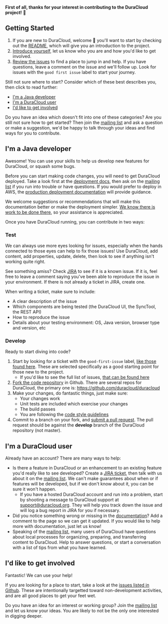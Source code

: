 **First of all, thanks for your interest in contributing to the DuraCloud project!** :tada:

## Getting Started

1. If you are new to DuraCloud, welcome :wave: you'll want to start by checking out the [README](README.md), which will give you an introduction to the project.
2. [Introduce yourself](https://github.com/duracloud/duracloud/issues/58), let us know who you are and how you'd like to get involved.
3. [Review the issues](https://github.com/duracloud/duracloud/issues) to find a place to jump in and help. If you have questions, leave a comment on the issue and we'll follow up. Look for issues with the `good first issue` label to start your journey.

Still not sure where to start? Consider which of these best describes you, then click to read further:

* [I'm a Java developer](#im-a-java-developer)
* [I'm a DuraCloud user](#im-a-duracloud-user)
* [I'd like to get involved](#id-like-to-get-involved)

Do you have an idea which doesn't fit into one of these categories? Are you still not sure how to get started? Then join the [mailing list](https://groups.google.com/group/duracloud-users) and ask a question or make a suggestion, we'd be happy to talk through your ideas and find ways for you to contribute.

## I'm a Java developer

Awesome! You can use your skills to help us develop new features for DuraCloud, or squash some bugs. 

Before you can start making code changes, you will need to get DuraCloud deployed. Take a look first at the [deployment docs](https://wiki.duraspace.org/display/DURACLOUDDOC/Building+DuraCloud+from+Source), then ask on the [mailing list](https://groups.google.com/group/duracloud-users) if you run into trouble or have questions. If you would prefer to deploy in AWS, the [production deployment documentation](https://github.com/duracloud/deployment-docs) will provide guidance.

We welcome suggestions or recommendations that will make this documentation better or make the deployment simpler. [We know there is work to be done there](https://jira.duraspace.org/browse/DURACLOUD-1180), so your assistance is appreciated.

Once you have DuraCloud running, you can contribute in two ways:

### Test

We can always use more eyes looking for issues, especially when the hands connected to those eyes can help to fix those issues! Use DuraCloud, add content, add properties, update, delete, then look to see if anything isn't working quite right. 

See something amiss? Check [JIRA](https://jira.duraspace.org/projects/DURACLOUD) to see if it is a known issue. If it is, feel free to leave a comment saying you've been able to reproduce the issue in your environment. If there is not already a ticket in JIRA, create one. 

When writing a ticket, make sure to include:

* A clear description of the issue
* Which components are being tested (the DuraCloud UI, the SyncTool, the REST API)
* How to reproduce the issue
* Details about your testing environment: OS, Java version, browser type and version, etc

### Develop

Ready to start diving into code?

1. Start by looking for a ticket with the `good-first-issue` label, [like those found here](https://jira.duraspace.org/issues/?filter=14417). These are selected specifically as a good starting point for those new to the project.
    * If you'd like to see the full list of issues, [that can be found here](https://jira.duraspace.org/projects/DURACLOUD)
3. [Fork the code repository](https://help.github.com/articles/fork-a-repo/) in Github. There are several repos for DuraCloud, the primary one is: https://github.com/duracloud/duracloud
4. Make your changes, do fantastic things, just make sure:
    * Your changes work
    * Unit tests are included which exercise your changes
    * The build passes
    * You are following the [code style guidelines](https://github.com/duraspace/codestyle)
5. Commit to a branch on your fork, and [submit a pull request](https://help.github.com/articles/about-pull-requests/). The pull request should be against the **develop** branch of the DuraCloud repository (not master).


## I'm a DuraCloud user

Already have an account? There are many ways to help:

* Is there a feature in DuraCloud or an enhancement to an existing feature you'd really like to see developed? Create a [JIRA ticket](https://jira.duraspace.org/projects/DURACLOUD), then talk with us about it on the [mailing list](https://groups.google.com/group/duracloud-users). We can't make guarantees about when or if features will be developed, but if we don't know about it, you can be sure it won't happen.
  * If you have a hosted DuraCloud account and run into a problem, start by shooting a message to DuraCloud support at support@duracloud.org. They will help you track down the issue and will log a bug report in JIRA for you if necessary.
* Did you notice something wrong or missing in the [documentation](https://wiki.duraspace.org/display/DURACLOUD)? Add a comment to the page so we can get it updated. If you would like to help more with documentation, just let us know!
* Speaking of the [mailing list](https://groups.google.com/group/duracloud-users), many users of DuraCloud have questions about local processes for organizing, preparing, and transferring content to DuraCloud. Help to answer questions, or start a conversation with a list of tips from what you have learned.

## I'd like to get involved

Fantastic! We can use your help!

If you are looking for a place to start, take a look at the [issues listed in Github](https://github.com/duracloud/duracloud/issues). These are intentionally targetted toward non-development activities, and are all good places to get your feet wet.

Do you have an idea for an interest or working group? Join the [mailing list](https://groups.google.com/group/duracloud-users) and let us know your ideas. You are likely to not be the only one interested in digging deeper.
